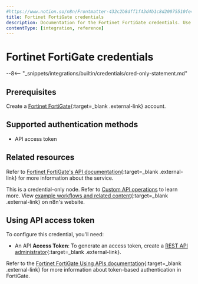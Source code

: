 ```yaml
---
#https://www.notion.so/n8n/Frontmatter-432c2b8dff1f43d4b1c8d20075510fe4
title: Fortinet FortiGate credentials
description: Documentation for the Fortinet FortiGate credentials. Use these credentials to authenticate Fortinet FortiGate in n8n, a workflow automation platform.
contentType: [integration, reference]
---
```


# Fortinet FortiGate credentials

--8<-- "_snippets/integrations/builtin/credentials/cred-only-statement.md"

## Prerequisites

Create a [Fortinet FortiGate](https://www.fortinet.com/){:target=_blank .external-link} account.

## Supported authentication methods

- API access token

## Related resources

Refer to [Fortinet FortiGate's API documentation](https://docs.fortinet.com/document/fortigate/7.4.3/administration-guide/940602/using-apis){:target=_blank .external-link} for more information about the service.

This is a credential-only node. Refer to [Custom API operations](/integrations/custom-operations.md) to learn more. View [example workflows and related content](https://n8n.io/integrations/fortinet-fortigate/){:target=_blank .external-link} on n8n's website.

## Using API access token

To configure this credential, you'll need:

- An API **Access Token**: To generate an access token, create a [REST API administrator](https://docs.fortinet.com/document/fortigate/7.4.3/administration-guide/399023/rest-api-administrator){:target=_blank .external-link}.

Refer to the [Fortinet FortiGate Using APIs documentation](https://docs.fortinet.com/document/fortigate/7.4.3/administration-guide/940602/using-apis){:target=_blank .external-link} for more information about token-based authentication in FortiGate.
